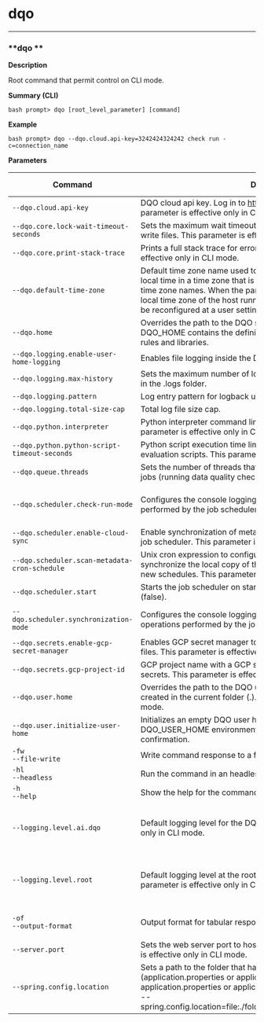 # dqo

___
### **dqo **

**Description**

Root command that permit control on CLI mode.


**Summary (CLI)**
```
bash prompt> dqo [root_level_parameter] [command]
```
**Example**
```
bash prompt> dqo --dqo.cloud.api-key=3242424324242 check run -c=connection_name
```

**Parameters**  
  
| Command | Description | Is it required? | Accepted values |
|---------|-------------|-----------------|-----------------|
|`--dqo.cloud.api-key`<br/>|DQO cloud api key. Log in to https://cloud.dqo.ai/ to get the key. This parameter is effective only in CLI mode.| ||
|`--dqo.core.lock-wait-timeout-seconds`<br/>|Sets the maximum wait timeout in seconds to obtain a lock to read or write files. This parameter is effective only in CLI mode.| ||
|`--dqo.core.print-stack-trace`<br/>|Prints a full stack trace for errors on the console. This parameter is effective only in CLI mode.| ||
|`--dqo.default-time-zone`<br/>|Default time zone name used to convert the server&#x27;s local dates to a local time in a time zone that is relevant for the user. Use official IANA time zone names. When the parameter is not configured, DQO uses the local time zone of the host running the application. The time zone could be reconfigured at a user settings level.| ||
|`--dqo.home`<br/>|Overrides the path to the DQO system home (DQO_HOME). The default DQO_HOME contains the definition of built-in data quality sensors, rules and libraries.| ||
|`--dqo.logging.enable-user-home-logging`<br/>|Enables file logging inside the DQO User Home&#x27;s .logs folder.| ||
|`--dqo.logging.max-history`<br/>|Sets the maximum number of log files that could be stored (archived) in the .logs folder.| ||
|`--dqo.logging.pattern`<br/>|Log entry pattern for logback used for writing log entries.| ||
|`--dqo.logging.total-size-cap`<br/>|Total log file size cap.| ||
|`--dqo.python.interpreter`<br/>|Python interpreter command line name, like &#x27;python&#x27; or &#x27;python3&#x27;. This parameter is effective only in CLI mode.| ||
|`--dqo.python.python-script-timeout-seconds`<br/>|Python script execution time limit in seconds for running jinja2 and rule evaluation scripts. This parameter is effective only in CLI mode.| ||
|`--dqo.queue.threads`<br/>|Sets the number of threads that the job queue creates for processing jobs (running data quality checks, importing metadata, etc.). | ||
|`--dqo.scheduler.check-run-mode`<br/>|Configures the console logging mode for the &#x27;&quot;check run&quot; jobs performed by the job scheduler in the background.| |silent<br/>summary<br/>info<br/>debug<br/>|
|`--dqo.scheduler.enable-cloud-sync`<br/>|Enable synchronization of metadata and results with DQO Cloud in the job scheduler. This parameter is effective only in CLI mode.| ||
|`--dqo.scheduler.scan-metadata-cron-schedule`<br/>|Unix cron expression to configure how often the scheduler will synchronize the local copy of the metadata with DQO Cloud and detect new schedules. This parameter is effective only in CLI mode.| ||
|`--dqo.scheduler.start`<br/>|Starts the job scheduler on startup (true) or disables the job scheduler (false).| ||
|`--dqo.scheduler.synchronization-mode`<br/>|Configures the console logging mode for the &#x27;&quot;cloud sync all&quot; operations performed by the job scheduler in the background.| |silent<br/>summary<br/>debug<br/>|
|`--dqo.secrets.enable-gcp-secret-manager`<br/>|Enables GCP secret manager to resolve parameters like null in the yaml files. This parameter is effective only in CLI mode.| ||
|`--dqo.secrets.gcp-project-id`<br/>|GCP project name with a GCP secret manager enabled to pull the secrets. This parameter is effective only in CLI mode.| ||
|`--dqo.user.home`<br/>|Overrides the path to the DQO user home. The default user home is created in the current folder (.). This parameter is effective only in CLI mode.| ||
|`--dqo.user.initialize-user-home`<br/>|Initializes an empty DQO user home (identified by the DQO_USER_HOME environment variable) without asking the user for confirmation.| ||
|`-fw`<br/>`--file-write`<br/>|Write command response to a file| ||
|`-hl`<br/>`--headless`<br/>|Run the command in an headless (no user input allowed) mode| ||
|`-h`<br/>`--help`<br/>|Show the help for the command and parameters| ||
|`--logging.level.ai.dqo`<br/>|Default logging level for the DQO runtime. This parameter is effective only in CLI mode.| |ERROR<br/>WARN<br/>INFO<br/>DEBUG<br/>TRACE<br/>|
|`--logging.level.root`<br/>|Default logging level at the root level of the logging hierarchy. This parameter is effective only in CLI mode.| |ERROR<br/>WARN<br/>INFO<br/>DEBUG<br/>TRACE<br/>|
|`-of`<br/>`--output-format`<br/>|Output format for tabular responses| |TABLE<br/>CSV<br/>JSON<br/>|
|`--server.port`<br/>|Sets the web server port to host the DQO local web UI. This parameter is effective only in CLI mode.| ||
|`--spring.config.location`<br/>|Sets a path to the folder that has the spring configuration files (application.properties or application.yml) or directly to an application.properties or application.yml file. The format of this value is: --spring.config.location&#x3D;file:./foldername/,file:./alternativeapplication.yml| ||



